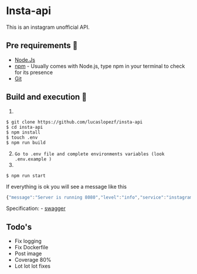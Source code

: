 # Insta-api

This is an instagram unofficial API.

## Pre requirements 🚀

- [Node.Js](https://nodejs.org/)
- [npm](https://www.npmjs.com/) - Usually comes with Node.js, type npm in your terminal to check for its presence
- [Git](https://git-scm.com/)

## Build and execution 🔧

1.

```console
$ git clone https://github.com/lucaslopezf/insta-api
$ cd insta-api
$ npm install
$ touch .env
$ npm run build
```

2. `Go to .env file and complete environments variables (look .env.example )`
3.

```console
$ npm run start
```

If everything is ok you will see a message like this

```javascript
{"message":"Server is running 8080","level":"info","service":"instagram-api","timestamp":"2020-11-22T23:23:15.514Z"}
```

Specification: - [swagger](https://github.com/lucaslopezf/insta-api/src/config/swagger.yaml)

## Todo's

- Fix logging
- Fix Dockerfile
- Post image
- Coverage 80%
- Lot lot lot fixes
